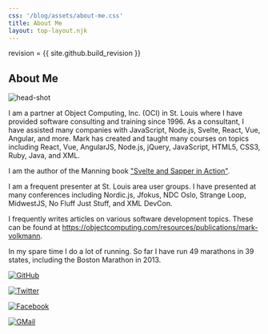 ```yaml
---
css: '/blog/assets/about-me.css'
title: About Me
layout: top-layout.njk
---
```


revision = {{ site.github.build_revision }}

## About Me

<img
alt="head-shot"
class="head-shot"
src="https://avatars0.githubusercontent.com/u/79312?s=460&v=4">

I am a partner at Object Computing, Inc. (OCI) in St. Louis
where I have provided software consulting and training since 1996.
As a consultant, I have assisted many companies with
JavaScript, Node.js, Svelte, React, Vue, Angular, and more.
Mark has created and taught many courses on topics including
React, Vue, AngularJS, Node.js, jQuery, JavaScript,
HTML5, CSS3, Ruby, Java, and XML.

I am the author of the Manning book
["Svelte and Sapper in Action"](https://www.manning.com/books/svelte-and-sapper-in-action).

I am a frequent presenter at St. Louis area user groups.
I have presented at many conferences including
Nordic.js, Jfokus, NDC Oslo, Strange Loop, MidwestJS,
No Fluff Just Stuff, and XML DevCon.

I frequently writes articles on various software development topics.
These can be found at
<https://objectcomputing.com/resources/publications/mark-volkmann>.

In my spare time I do a lot of running.
So far I have run 49 marathons in 39 states,
including the Boston Marathon in 2013.

[![GitHub](/blog/assets/github.svg)](https://github.com/mvolkmann)

[![Twitter](/blog/assets/twitter.svg)](https://twitter.com/mark_volkmann)

[![Facebook](/blog/assets/facebook.svg)](https://www.facebook.com/mark.volkmann)

[![GMail](/blog/assets/gmail.svg)](mailto://r.mark.volkmann@gmail.com)

